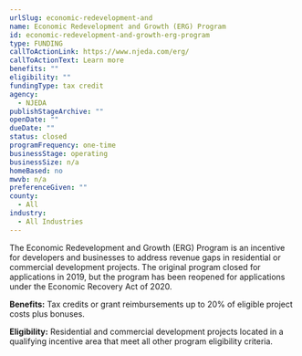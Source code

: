 ```yaml
---
urlSlug: economic-redevelopment-and
name: Economic Redevelopment and Growth (ERG) Program
id: economic-redevelopment-and-growth-erg-program
type: FUNDING
callToActionLink: https://www.njeda.com/erg/
callToActionText: Learn more
benefits: ""
eligibility: ""
fundingType: tax credit
agency:
  - NJEDA
publishStageArchive: ""
openDate: ""
dueDate: ""
status: closed
programFrequency: one-time
businessStage: operating
businessSize: n/a
homeBased: no
mwvb: n/a
preferenceGiven: ""
county:
  - All
industry:
  - All Industries
---
```

The Economic Redevelopment and Growth (ERG) Program is an incentive for developers and businesses to address revenue gaps in residential or commercial development projects. The original program closed for applications in 2019, but the program has been reopened for applications under the Economic Recovery Act of 2020.

**Benefits:** Tax credits or grant reimbursements up to 20% of eligible project costs plus bonuses.

**Eligibility:** Residential and commercial development projects located in a qualifying incentive area that meet all other program eligibility criteria.